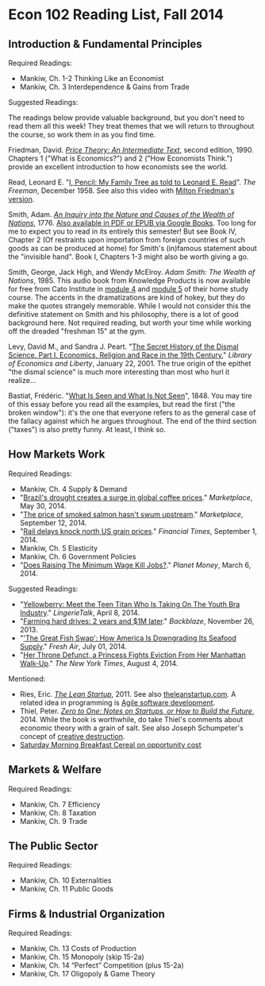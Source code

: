 # Econ 102 Reading List, Fall 2014

## Introduction & Fundamental Principles

Required Readings:
* Mankiw, Ch. 1-2 Thinking Like an Economist
* Mankiw, Ch. 3 Interdependence & Gains from Trade
 
Suggested Readings:

The readings below provide valuable background, but you don't need to read them all this week! They treat themes that we will return to throughout the course, so work them in as you find time.

Friedman, David. [*Price Theory: An Intermediate Text*](http://www.daviddfriedman.com/Academic/Price_Theory/PThy_ToC.html), second edition, 1990. Chapters 1 ("What is Economics?") and 2 ("How Economists Think.") provide an excellent introduction to how economists see the world.

Read, Leonard E. "[I, Pencil: My Family Tree as told to Leonard E. Read](http://oll.libertyfund.org/index.php?option=com_staticxt&staticfile=show.php%3Ftitle=112&layout=html)". *The Freeman*, December 1958. See also this video with [Milton Friedman's version](https://www.youtube.com/watch?v=67tHtpac5ws).

Smith, Adam. [*An Inquiry into the Nature and Causes of the Wealth of Nations*](http://www.gutenberg.org/etext/3300), 1776. [Also available in PDF or EPUB via Google Books](http://books.google.com/books?id=Q1XlnGzcIa8C&dq=adam+smith+wealth+of+nations). Too long for me to expect you to read in its entirely this semester! But see Book IV, Chapter 2 (Of restraints upon importation from foreign countries of such goods as can be produced at home) for Smith's (in)famous statement about the "invisible hand". Book I, Chapters 1-3 might also be worth giving a go.

Smith, George, Jack High, and Wendy McElroy. *Adam Smith: The Wealth of Nations*, 1985. This audio book from Knowledge Products is now available for free from Cato Institute in [module 4](http://www.cato.org/cato-university/home-study-course/module4) and [module 5](http://www.cato.org/cato-university/home-study-course/module5) of their home study course. The accents in the dramatizations are kind of hokey, but they do make the quotes strangely memorable. While I would not consider this the definitive statement on Smith and his philosophy, there is a lot of good background here. Not required reading, but worth your time while working off the dreaded "freshman 15" at the gym.

Levy, David M., and Sandra J. Peart. "[The Secret History of the Dismal Science. Part I. Economics, Religion and Race in the 19th Century.](http://www.econlib.org/library/Columns/LevyPeartdismal.html)" *Library of Economics and Liberty*, January 22, 2001. The true origin of the epithet "the dismal science" is much more interesting than most who hurl it realize...

Bastiat, Frédéric. "[What Is Seen and What Is Not Seen](http://www.econlib.org/library/Bastiat/basEss1.html)", 1848. You may tire of this essay before you read all the examples, but read the first ("the broken window"): it's the one that everyone refers to as the general case of the fallacy against which he argues throughout. The end of the third section ("taxes") is also pretty funny. At least, I think so.

## How Markets Work

Required Readings:
* Mankiw, Ch. 4 Supply & Demand
* "[Brazil's drought creates a surge in global coffee prices](http://www.marketplace.org/topics/world/brazils-drought-creates-surge-global-coffee-prices)." *Marketplace*, May 30, 2014.
* "[The price of smoked salmon hasn't swum upstream](http://www.marketplace.org/topics/economy/marketplace-inflation-calculator/price-smoked-salmon-hasnt-swum-upstream)." *Marketplace*, September 12, 2014.
* "[Rail delays knock north US grain prices](http://www.ft.com/intl/cms/s/0/b37af90a-3184-11e4-b2fd-00144feabdc0.html#axzz3E3GzIiIo)." *Financial Times*, September 1, 2014.
* Mankiw, Ch. 5 Elasticity
* Mankiw, Ch. 6 Government Policies
* "[Does Raising The Minimum Wage Kill Jobs?](http://www.npr.org/blogs/money/2014/03/06/286861541/does-raising-the-minimum-wage-kill-jobs)." *Planet Money*, March 6, 2014.

Suggested Readings:

* "[Yellowberry: Meet the Teen Titan Who Is Taking On The Youth Bra Industry](http://www.lingerietalk.com/2014/04/08/lingerie-news/yellowberry-meet-the-teen-titan-who-is-taking-on-the-youth-bra-industry.html)." *LingerieTalk*, April 8, 2014.
* "[Farming hard drives: 2 years and $1M later](https://www.backblaze.com/blog/farming-hard-drives-2-years-and-1m-later/)." *Backblaze*, November 26, 2013.
* "['The Great Fish Swap': How America Is Downgrading Its Seafood Supply](http://www.npr.org/blogs/thesalt/2014/07/01/327248504/the-great-fish-swap-how-america-is-downgrading-its-seafood-supply)." *Fresh Air*, July 01, 2014.
* "[Her Throne Defunct, a Princess Fights Eviction From Her Manhattan Walk-Up](http://www.nytimes.com/2014/08/05/nyregion/princess-fights-leaks-and-an-eviction-notice-in-manhattan.html?_r=0)." *The New York Times*, August 4, 2014.

Mentioned:

* Ries, Eric. [*The Lean Startup*](http://www.amazon.com/Lean-Startup-Innovation-Successful-Businesses-ebook/dp/B004J4XGN6/), 2011. See also [theleanstartup.com](http://theleanstartup.com/). A related idea in programming is [Agile software development](https://en.wikipedia.org/wiki/Agile_software_development).
* Thiel, Peter. [*Zero to One: Notes on Startups, or How to Build the Future*](http://zerotoonebook.com/), 2014. While the book is worthwhile, do take Thiel's comments about economic theory with a grain of salt. See also Joseph Schumpeter's concept of [creative destruction](https://en.wikipedia.org/wiki/Creative_destruction).
* [Saturday Morning Breakfast Cereal on opportunity cost](http://www.smbc-comics.com/?id=3496#comic)

## Markets & Welfare

Required Readings:
* Mankiw, Ch. 7 Efficiency
* Mankiw, Ch. 8 Taxation
* Mankiw, Ch. 9 Trade

## The Public Sector

Required Readings:
* Mankiw, Ch. 10 Externalities
* Mankiw, Ch. 11 Public Goods

## Firms & Industrial Organization

Required Readings:
* Mankiw, Ch. 13 Costs of Production
* Mankiw, Ch. 15 Monopoly (skip 15-2a)
* Mankiw, Ch. 14 “Perfect” Competition (plus 15-2a)
* Mankiw, Ch. 17 Oligopoly & Game Theory
